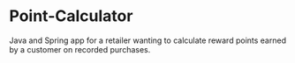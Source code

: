 # Point-Calculator
Java and Spring app for a retailer wanting to calculate reward points earned by a customer on recorded purchases.
